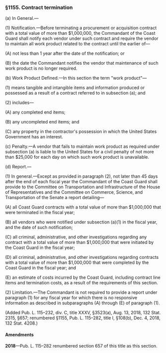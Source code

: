 ### §1155. Contract termination ###

(a) In General.—

(1) Notification.—Before terminating a procurement or acquisition contract with a total value of more than $1,000,000, the Commandant of the Coast Guard shall notify each vendor under such contract and require the vendor to maintain all work product related to the contract until the earlier of—

(A) not less than 1 year after the date of the notification; or

(B) the date the Commandant notifies the vendor that maintenance of such work product is no longer required.

(b) Work Product Defined.—In this section the term "work product"—

(1) means tangible and intangible items and information produced or possessed as a result of a contract referred to in subsection (a); and

(2) includes—

(A) any completed end items;

(B) any uncompleted end items; and

(C) any property in the contractor's possession in which the United States Government has an interest.

(c) Penalty.—A vendor that fails to maintain work product as required under subsection (a) is liable to the United States for a civil penalty of not more than $25,000 for each day on which such work product is unavailable.

(d) Report.—

(1) In general.—Except as provided in paragraph (2), not later than 45 days after the end of each fiscal year the Commandant of the Coast Guard shall provide to the Committee on Transportation and Infrastructure of the House of Representatives and the Committee on Commerce, Science, and Transportation of the Senate a report detailing—

(A) all Coast Guard contracts with a total value of more than $1,000,000 that were terminated in the fiscal year;

(B) all vendors who were notified under subsection (a)(1) in the fiscal year, and the date of such notification;

(C) all criminal, administrative, and other investigations regarding any contract with a total value of more than $1,000,000 that were initiated by the Coast Guard in the fiscal year;

(D) all criminal, administrative, and other investigations regarding contracts with a total value of more than $1,000,000 that were completed by the Coast Guard in the fiscal year; and

(E) an estimate of costs incurred by the Coast Guard, including contract line items and termination costs, as a result of the requirements of this section.

(2) Limitation.—The Commandant is not required to provide a report under paragraph (1) for any fiscal year for which there is no responsive information as described in subparagraphs (A) through (E) of paragraph (1).

(Added Pub. L. 115–232, div. C, title XXXV, §3523(a), Aug. 13, 2018, 132 Stat. 2315, §657; renumbered §1155, Pub. L. 115–282, title I, §108(b), Dec. 4, 2018, 132 Stat. 4208.)

#### Amendments ####

**2018**—Pub. L. 115–282 renumbered section 657 of this title as this section.